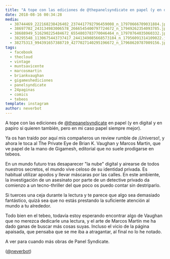 ```yaml
---
title: "A tope con las ediciones de @thepanelsyndicate en papel (y en digital y en papiro si quieren también, pero en mi caso papel siempre mejor)"
date: 2018-08-16 00:34:28
media: 
  - 38744469_222168238426402_2374417792796459008_n_17970666709031884.jpg
  - 38697702_243134983006578_2666545400797724672_n_17949262354093785.jpg
  - 38688949_516290225484672_6554803783770046464_n_17970764035060332.jpg
  - 38295548_1130675443737417_2441349085668573184_n_17956091314109022.jpg
  - 38275313_994391657388719_4277027140295196672_n_17968620787009156.jpg
tags: 
  - facebook
  - thecloud
  - vintage
  - muntsavicente
  - marcosmartin
  - briankvaughan
  - gigameshediciones
  - panelsyndicate
  - 24paginas
  - comics
  - tebeos
template: instagram
author: neverbot
---
```


A tope con las ediciones de [@thepanelsyndicate](https://instagram.com/thepanelsyndicate) en papel (y en digital y en papiro si quieren también, pero en mi caso papel siempre mejor).

Ya os han traído por aquí mis compañeros un review rumble de ¡Universo!, y ahora le toca al The Private Eye de Brian K. Vaughan y Marcos Martin, que ve papel de la mano de Gigamesh, editorial que no suele prodigarse en tebeos.

En un mundo futuro tras desaparecer "la nube" digital y airearse de todos nuestros secretos, el mundo vive celoso de su identidad privada. Es habitual utilizar apodos y llevar máscaras por las calles. En este ambiente, la investigación de un asesinato por parte de un detective privado da comienzo a un tecno-thriller del que poco os puedo contar sin destriparlo.

Si tuerces una ceja durante la lectura y te parece que algo sea demasiado fantástico, quizá sea que no estás prestando la suficiente atención al mundo a tu alrededor.

Todo bien en el tebeo, todavía estoy esperando encontrar algo de Vaughan que no merezca dedicarle una lectura, y el arte de Marcos Martín me ha dado ganas de buscar más cosas suyas. Incluso el vicio de la página apaisada, que pensaba que se me iba a atragantar, al final no lo he notado.

A ver para cuando más obras de Panel Syndicate.

([@neverbot](https://instagram.com/neverbot))
